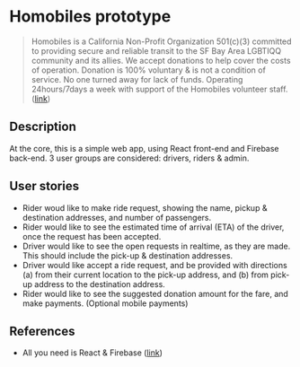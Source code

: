 # Homobiles prototype
> Homobiles is a California Non-Profit Organization 501(c)(3) committed to providing secure and reliable transit to the SF Bay Area LGBTIQQ community and its allies. We accept donations to help cover the costs of operation. Donation is 100% voluntary & is not a condition of service. No one turned away for lack of funds. Operating 24hours/7days a week with support of the Homobiles volunteer staff. ([link](http://www.homobiles.org/)) 

## Description

At the core, this is a simple web app, using React front-end and Firebase back-end. 3 user groups are considered: drivers, riders & admin.

## User stories

* Rider woud like to make ride request, showing the name, pickup & destination addresses, and number of passengers.
* Rider would like to see the estimated time of arrival (ETA) of the driver, once the request has been accepted.
* Driver would like to see the open requests in realtime, as they are made. This should include the pick-up & destination addresses. 
* Driver would like accept a ride request, and be provided with directions (a) from their current location to the pick-up address, and (b) from pick-up address to the destination address.
* Rider would like to see the suggested donation amount for the fare, and make payments. (Optional mobile payments)

## References
* All you need is React & Firebase ([link](https://www.codementor.io/yurio/all-you-need-is-react-firebase-4v7g9p4kf))